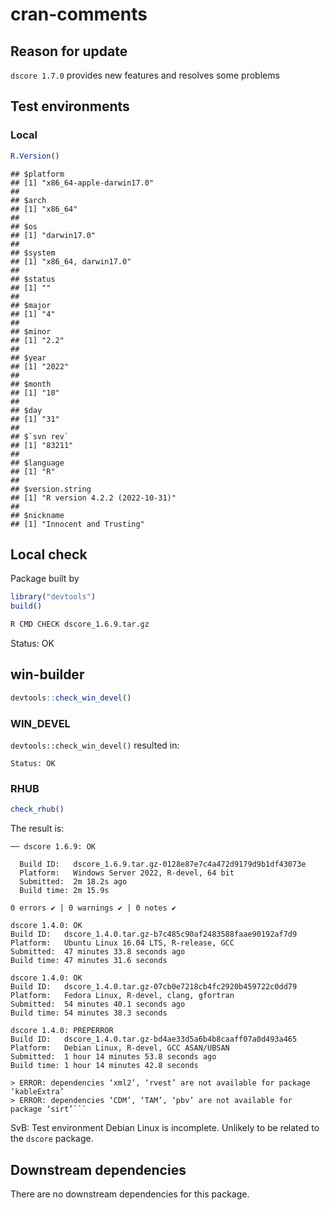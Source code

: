 cran-comments
================

## Reason for update

`dscore 1.7.0` provides new features and resolves some problems

## Test environments

### Local

``` r
R.Version()
```

    ## $platform
    ## [1] "x86_64-apple-darwin17.0"
    ## 
    ## $arch
    ## [1] "x86_64"
    ## 
    ## $os
    ## [1] "darwin17.0"
    ## 
    ## $system
    ## [1] "x86_64, darwin17.0"
    ## 
    ## $status
    ## [1] ""
    ## 
    ## $major
    ## [1] "4"
    ## 
    ## $minor
    ## [1] "2.2"
    ## 
    ## $year
    ## [1] "2022"
    ## 
    ## $month
    ## [1] "10"
    ## 
    ## $day
    ## [1] "31"
    ## 
    ## $`svn rev`
    ## [1] "83211"
    ## 
    ## $language
    ## [1] "R"
    ## 
    ## $version.string
    ## [1] "R version 4.2.2 (2022-10-31)"
    ## 
    ## $nickname
    ## [1] "Innocent and Trusting"

## Local check

Package built by

``` r
library("devtools")
build()
```

``` bash
R CMD CHECK dscore_1.6.9.tar.gz
```

Status: OK

## win-builder

``` r
devtools::check_win_devel()
```

### WIN_DEVEL

`devtools::check_win_devel()` resulted in:

    Status: OK

### RHUB

``` r
check_rhub()
```

The result is:

    ── dscore 1.6.9: OK

      Build ID:   dscore_1.6.9.tar.gz-0128e87e7c4a472d9179d9b1df43073e
      Platform:   Windows Server 2022, R-devel, 64 bit
      Submitted:  2m 18.2s ago
      Build time: 2m 15.9s

    0 errors ✔ | 0 warnings ✔ | 0 notes ✔

    dscore 1.4.0: OK
    Build ID:   dscore_1.4.0.tar.gz-b7c485c90af2483588faae90192af7d9
    Platform:   Ubuntu Linux 16.04 LTS, R-release, GCC
    Submitted:  47 minutes 33.8 seconds ago
    Build time: 47 minutes 31.6 seconds

    dscore 1.4.0: OK
    Build ID:   dscore_1.4.0.tar.gz-07cb0e7218cb4fc2920b459722c0dd79
    Platform:   Fedora Linux, R-devel, clang, gfortran
    Submitted:  54 minutes 40.1 seconds ago
    Build time: 54 minutes 38.3 seconds

    dscore 1.4.0: PREPERROR
    Build ID:   dscore_1.4.0.tar.gz-bd4ae33d5a6b4b8caaff07a0d493a465
    Platform:   Debian Linux, R-devel, GCC ASAN/UBSAN
    Submitted:  1 hour 14 minutes 53.8 seconds ago
    Build time: 1 hour 14 minutes 42.8 seconds

    > ERROR: dependencies ‘xml2’, ‘rvest’ are not available for package ‘kableExtra’
    > ERROR: dependencies ‘CDM’, ‘TAM’, ‘pbv’ are not available for package ‘sirt’```

SvB: Test environment Debian Linux is incomplete. Unlikely to be related
to the `dscore` package.

## Downstream dependencies

There are no downstream dependencies for this package.
